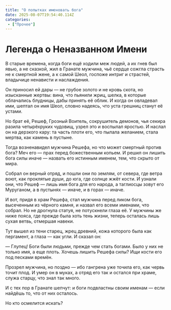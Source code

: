 ```yaml
---
title: "О попытках именовать бога"
date: 2025-08-07T19:54:40.114Z
categories:
 - ["Прочее"]
---
```


Легенда о Неназванном Имени 
===========================

В старые времена, когда боги ещё ходили меж людей, а их гнев был явью, а
не сказкой, жил в Гранате мужчина, чьё сердце сожгла страсть не к
смертной жене, а к самой Шеол, госпоже интриг и страстей, владычице
ненависти и наслаждения.

Он приносил ей дары — не грубое золото и не кровь скота, но изысканные
жертвы: вина, что пьянили жриц, шелка, в которые облачались блудницы,
дабы принять её облик. И когда он овладевал ими, шептал он имя Шеол,
словно надеясь, что уста грешниц станут её устами.

Но брат её, Решеф, Грозный Воитель, сокрушитель демонов, чья секира
разила четырёхруких чудовищ, узрел это и воспылал яростью. И наслал он
на дерзкого кару: та часть плоти его, что пылала желанием, стала мертва,
как камень в пустыне.

Тогда возненавидел мужчина Решефа, но что может смертный против бога?
Меч его — прах перед божественным копьем. И решил он лишить бога силы
иначе — назвать его истинным именем, тем, что скрыто от мира.

Собрал он верный отряд, и пошли они по землям, от севера, где ветра
воют, как проклятые души, до юга, где солнце жжёт кости. И узнали они,
что Решеф — лишь имя бога для его народа, а таглиосцы зовут его
Муруганом, а в пустынях — иначе, и в горах — иначе.

И вот, придя в храм Решефа, стал мужчина перед ликом бога, высеченным из
чёрного камня, и назвал его всеми именами, что собрал. Но не дрогнула
статуя, не потускнели глаза её. У мужчины же ниже пояса, где прежде была
хоть тень жизни, теперь осталась лишь сухая ветвь, отмершая навеки.

Тут вышел из тени старец, жрец древний, кожа которого была как
пергамент, а глаза — как угли. И сказал он:

— Глупец! Боги были людьми, прежде чем стать богами. Было у них не
только имя, а еще плоть. Хочешь лишить Решефа силы? Ищи кости его под
песками времён.

Прозрел мужчина, но поздно — ибо гангрена уже точила его, как червь
точит плод. И умер он в муках, а отряд его так и остался при храме,
служа старцу, что знал так много.

И с тех пор в Гранате шепчут: и боги подвластны своим именам — если
найдёшь то, что от них осталось.

Но кто осмелится искать?
